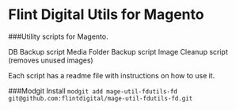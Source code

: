 # Flint Digital Utils for Magento

###Utility scripts for Magento.

DB Backup script
Media Folder Backup script
Image Cleanup script (removes unused images)

Each script has a readme file with instructions on how to use it.

###Modgit Install
`modgit add mage-util-fdutils-fd git@github.com:flintdigital/mage-util-fdutils-fd.git`

